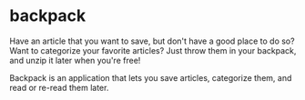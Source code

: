 # backpack

Have an article that you want to save, but don't have a good place to do so? Want to categorize your favorite articles? Just throw them in your backpack, and unzip it later when you're free! 

Backpack is an application that lets you save articles, categorize them, and read or re-read them later. 
